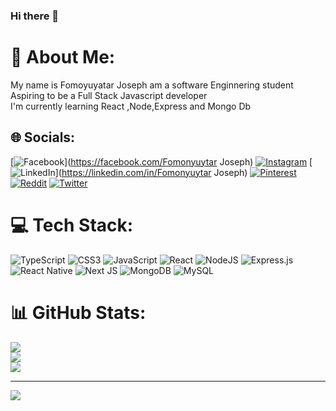 ### Hi there 👋


# 💫 About Me:
My name is Fomoyuyatar Joseph am a software Enginnering student<br>Aspiring to be a Full Stack Javascript developer<br>I'm currently learning React ,Node,Express and Mongo Db


## 🌐 Socials:
[![Facebook](https://img.shields.io/badge/Facebook-%231877F2.svg?logo=Facebook&logoColor=white)](https://facebook.com/Fomonyuytar Joseph) [![Instagram](https://img.shields.io/badge/Instagram-%23E4405F.svg?logo=Instagram&logoColor=white)](https://instagram.com/fomo_joseph) [![LinkedIn](https://img.shields.io/badge/LinkedIn-%230077B5.svg?logo=linkedin&logoColor=white)](https://linkedin.com/in/Fomonyuytar Joseph) [![Pinterest](https://img.shields.io/badge/Pinterest-%23E60023.svg?logo=Pinterest&logoColor=white)](https://pinterest.com/fomonyuytar) [![Reddit](https://img.shields.io/badge/Reddit-%23FF4500.svg?logo=Reddit&logoColor=white)](https://reddit.com/user/Joseph_Neymar) [![Twitter](https://img.shields.io/badge/Twitter-%231DA1F2.svg?logo=Twitter&logoColor=white)](https://twitter.com/FJoseph-dev) 

# 💻 Tech Stack:
![TypeScript](https://img.shields.io/badge/typescript-%23007ACC.svg?style=for-the-badge&logo=typescript&logoColor=white) ![CSS3](https://img.shields.io/badge/css3-%231572B6.svg?style=for-the-badge&logo=css3&logoColor=white) ![JavaScript](https://img.shields.io/badge/javascript-%23323330.svg?style=for-the-badge&logo=javascript&logoColor=%23F7DF1E) ![React](https://img.shields.io/badge/react-%2320232a.svg?style=for-the-badge&logo=react&logoColor=%2361DAFB) ![NodeJS](https://img.shields.io/badge/node.js-6DA55F?style=for-the-badge&logo=node.js&logoColor=white) ![Express.js](https://img.shields.io/badge/express.js-%23404d59.svg?style=for-the-badge&logo=express&logoColor=%2361DAFB) ![React Native](https://img.shields.io/badge/react_native-%2320232a.svg?style=for-the-badge&logo=react&logoColor=%2361DAFB) ![Next JS](https://img.shields.io/badge/Next-black?style=for-the-badge&logo=next.js&logoColor=white) ![MongoDB](https://img.shields.io/badge/MongoDB-%234ea94b.svg?style=for-the-badge&logo=mongodb&logoColor=white) ![MySQL](https://img.shields.io/badge/mysql-%2300f.svg?style=for-the-badge&logo=mysql&logoColor=white)
# 📊 GitHub Stats:
![](https://github-readme-stats.vercel.app/api?username=Fomonyuytar-Joseph&theme=nightowl&hide_border=false&include_all_commits=false&count_private=false)<br/>
![](https://github-readme-streak-stats.herokuapp.com/?user=Fomonyuytar-Joseph&theme=nightowl&hide_border=false)<br/>
![](https://github-readme-stats.vercel.app/api/top-langs/?username=Fomonyuytar-Joseph&theme=nightowl&hide_border=false&include_all_commits=false&count_private=false&layout=compact)

---
[![](https://visitcount.itsvg.in/api?id=Fomonyuytar-Joseph&icon=0&color=0)](https://visitcount.itsvg.in)

